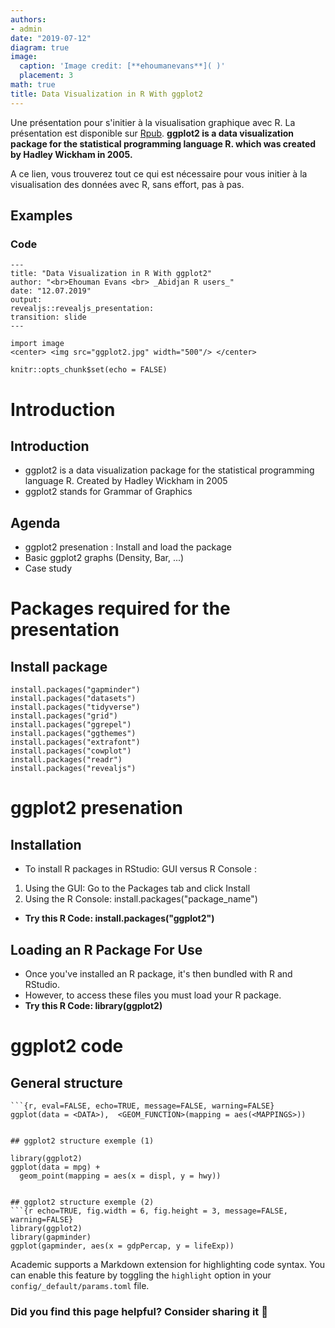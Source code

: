 ```yaml
---
authors:
- admin
date: "2019-07-12"
diagram: true
image:
  caption: 'Image credit: [**ehoumanevans**]( )'
  placement: 3
math: true
title: Data Visualization in R With ggplot2
---
```


Une présentation pour s'initier à la visualisation graphique avec R. La présentation est disponible sur [Rpub](https://rpubs.com/EhoumanEvans/538735).
**ggplot2 is a data visualization package for the statistical programming language R. which was created by Hadley Wickham in 2005.**

A ce lien, vous trouverez tout ce qui est nécessaire pour vous initier à la visualisation des données avec R, sans effort, pas à pas.

## Examples

### Code

```
---
title: "Data Visualization in R With ggplot2"
author: "<br>Ehouman Evans <br> _Abidjan R users_" 
date: "12.07.2019"
output: 
revealjs::revealjs_presentation:
transition: slide
---
```

```
import image
<center> <img src="ggplot2.jpg" width="500"/> </center>
```

```{r setup, include=FALSE}
knitr::opts_chunk$set(echo = FALSE)
```


# Introduction
## Introduction

- ggplot2 is a data visualization package for the statistical programming language R. Created by Hadley Wickham in 2005
- ggplot2 stands for Grammar of Graphics

## Agenda
- ggplot2 presenation : Install and load the package
- Basic ggplot2 graphs (Density, Bar, ...)
- Case study

# Packages required for the presentation
## Install package


```install.packages("ggplot2")
install.packages("gapminder")
install.packages("datasets")
install.packages("tidyverse")
install.packages("grid")
install.packages("ggrepel")
install.packages("ggthemes")
install.packages("extrafont")
install.packages("cowplot")
install.packages("readr")
install.packages("revealjs")
```

# ggplot2 presenation 
## Installation
- To install R packages in RStudio: GUI versus R Console : 
1. Using the GUI: Go to the Packages tab and click Install
2. Using the R Console: install.packages("package_name")
- **Try this R Code: install.packages("ggplot2")**

## Loading an R Package For Use
- Once you've installed an R package, it's then bundled with R and RStudio.
- However, to access these files you must load your R package.
-  **Try this R Code: library(ggplot2)**
# ggplot2 code
## General structure
```
```{r, eval=FALSE, echo=TRUE, message=FALSE, warning=FALSE}
ggplot(data = <DATA>),  <GEOM_FUNCTION>(mapping = aes(<MAPPINGS>))
```
```

## ggplot2 structure exemple (1)
```
```{r echo=TRUE, message=FALSE, warning=FALSE}
library(ggplot2)
ggplot(data = mpg) + 
  geom_point(mapping = aes(x = displ, y = hwy))
```
```

## ggplot2 structure exemple (2)
```{r echo=TRUE, fig.width = 6, fig.height = 3, message=FALSE, warning=FALSE}
library(ggplot2)
library(gapminder)
ggplot(gapminder, aes(x = gdpPercap, y = lifeExp))  
```



Academic supports a Markdown extension for highlighting code syntax. You can enable this feature by toggling the `highlight` option in your `config/_default/params.toml` file.


### Did you find this page helpful? Consider sharing it 🙌
